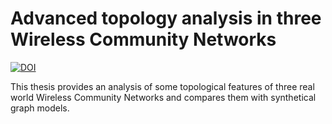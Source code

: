 # Advanced topology analysis in three Wireless Community Networks

[![DOI](https://zenodo.org/badge/doi/10.5281/zenodo.31305.svg)](http://dx.doi.org/10.5281/zenodo.31305)

This thesis provides an analysis of some topological features of three real world Wireless Community Networks and compares them with synthetical graph models.
